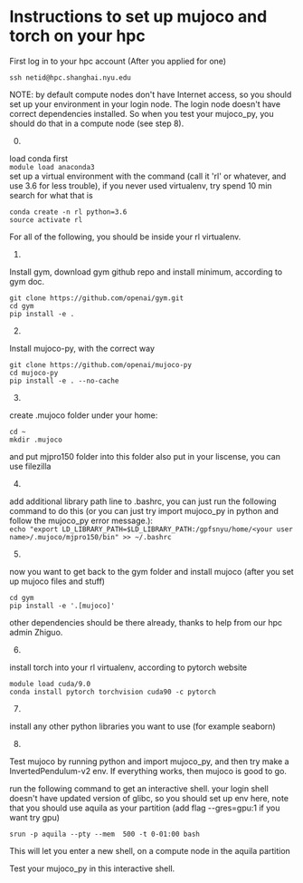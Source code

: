 # Instructions to set up mujoco and torch on your hpc 
First log in to your hpc account (After you applied for one)  
```
ssh netid@hpc.shanghai.nyu.edu  
```
NOTE: by default compute nodes don't have Internet access, so you should set up your environment in your login node. The login node doesn't have correct dependencies installed. So when you test your mujoco_py, you should do that in a compute node (see step 8).

0. 
load conda first  
`module load anaconda3`  
set up a virtual environment with the command (call it 'rl' or whatever, and use 3.6 for less trouble), if you never used virtualenv, try spend 10 min search for what that is  
```
conda create -n rl python=3.6
source activate rl 
```

For all of the following, you should be inside your rl virtualenv.

1.
Install gym, download gym github repo and install minimum, according to gym doc.  
```
git clone https://github.com/openai/gym.git
cd gym
pip install -e .
```
2.
Install mujoco-py, with the correct way
```
git clone https://github.com/openai/mujoco-py
cd mujoco-py
pip install -e . --no-cache
```
3. 
create .mujoco folder under your home:
```
cd ~ 
mkdir .mujoco
```
and put mjpro150 folder into this folder also put in your liscense, you can use filezilla

4. 
add additional library path line to .bashrc,
you can just run the following command to do this (or you can just try import mujoco_py in python and follow the mujoco_py error message.):  
`echo "export LD_LIBRARY_PATH=$LD_LIBRARY_PATH:/gpfsnyu/home/<your user name>/.mujoco/mjpro150/bin" >> ~/.bashrc`  

5. 
now you want to get back to the gym folder and install mujoco (after you set up mujoco files and stuff)
```
cd gym
pip install -e '.[mujoco]'
```

other dependencies should be there already, thanks to help from our hpc admin Zhiguo.

6. 
install torch into your rl virtualenv, according to pytorch website
```
module load cuda/9.0
conda install pytorch torchvision cuda90 -c pytorch
```

7. 
install any other python libraries you want to use (for example seaborn)

8.
Test mujoco by running python and import mujoco_py, and then try make a InvertedPendulum-v2 env. If everything works, then mujoco is good to go.
 
run the following command to get an interactive shell. your login shell doesn't have updated version of glibc, so you should set up env here, note that you should use aquila as your partition (add flag --gres=gpu:1 if you want try gpu)  
```
srun -p aquila --pty --mem  500 -t 0-01:00 bash
```
This will let you enter a new shell, on a compute node in the aquila partition  

Test your mujoco_py in this interactive shell.
